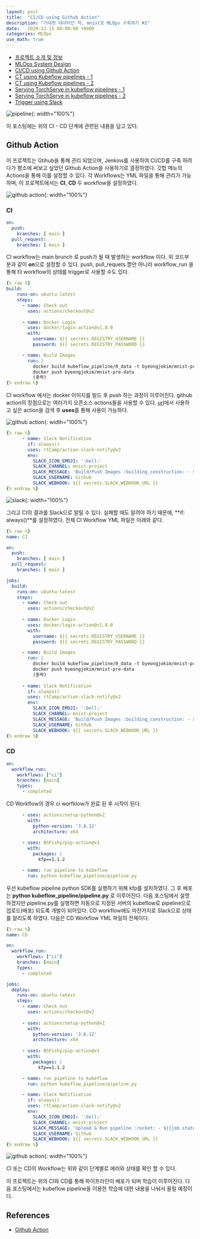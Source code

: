 ```yaml
---
layout: post
title:  "CI/CD using Github Action"
description: "거대한 데이터인 척, mnist로 MLOps 구축하기 #2"
date:   2020-12-15 00:00:00 +0900
categories: MLOps
use_math: true
---
```


- [프로젝트 소개 및 정보](https://byeongjokim.github.io/posts/MLOps-Toy-Project-0/)
- [MLOps System Design](https://byeongjokim.github.io/posts/MLOps-Toy-Project-1/)
- [CI/CD using Github Action](https://byeongjokim.github.io/posts/MLOps-Toy-Project-2/)
- [CT using Kubeflow pipelines - 1](https://byeongjokim.github.io/posts/MLOps-Toy-Project-3/)
- [CT using Kubeflow pipelines - 2](https://byeongjokim.github.io/posts/MLOps-Toy-Project-4/)
- [Serving TorchServe in kubeflow pipelines - 1](https://byeongjokim.github.io/posts/MLOps-Toy-Project-5/)
- [Serving TorchServe in kubeflow pipelines - 2](https://byeongjokim.github.io/posts/MLOps-Toy-Project-6/)
- [Trigger using Slack](https://byeongjokim.github.io/posts/MLOps-Toy-Project-7/)

![pipeline](https://raw.githubusercontent.com/byeongjokim/byeongjokim.github.io/master/assets/images/mlops2/pipeline.png){: width="100%"}

이 포스팅에는 위의 CI - CD 단계에 관련된 내용을 담고 있다.

## Github Action
이 프로젝트는 Gtihub을 통해 관리 되었으며, Jenkins를 사용하여 CI/CD를 구축 하려다가 평소에 써보고 싶었던 Github Action을 사용하기로 결정하였다. 깃헙 메뉴의 Actions을 통해 이를 설정할 수 있다. 각 Workflows는 YML 파일을 통해 관리가 가능하며, 이 프로젝트에서는 **CI**, **CD** 두 workflow을 설정하였다. 

![github action](https://raw.githubusercontent.com/byeongjokim/byeongjokim.github.io/master/assets/images/mlops2/githubaction1.PNG){: width="100%"}

### CI

```yaml
on:
  push:
    branches: [ main ]
  pull_request:
    branches: [ main ]
```

CI workflow는 main brunch 로 push가 될 때 발생하는 workflow 이다. 위 코드부분과 같이 **on**으로 설정할 수 있다. push, pull_requets 뿐만 아니라 workflow_run 을 통해 타 workflow의 상태를 trigger로 사용할 수도 있다.

```yaml
{% raw %}
build:
    runs-on: ubuntu-latest
    steps:          
      - name: Check out
        uses: actions/checkout@v2
      
      - name: Docker Login
        uses: docker/login-action@v1.8.0
        with:
          username: ${{ secrets.REGISTRY_USERNAME }}
          password: ${{ secrets.REGISTRY_PASSWORD }}

      - name: Build Images
        run: |
          docker build kubeflow_pipeline/0_data -t byeongjokim/mnist-pre-data
          docker push byeongjokim/mnist-pre-data
          (중략)
{% endraw %}
```

CI workflow 에서는 docker 이미지를 빌드 후 push 하는 과정이 이루어진다. github action의 장점으로는 여러가지 오픈소스 actions들을 사용할 수 있다. [url](https://github.com/marketplace?type=actions)에서 사용하고 싶은 action을 검색 후 **uses**를 통해 사용이 가능하다.

![github action](https://raw.githubusercontent.com/byeongjokim/byeongjokim.github.io/master/assets/images/mlops2/githubaction2.PNG){: width="100%"}

```yaml
{% raw %}
      - name: Slack Notification
        if: always()
        uses: rtCamp/action-slack-notify@v2
        env:
          SLACK_ICON_EMOJI: ':bell:'
          SLACK_CHANNEL: mnist-project
          SLACK_MESSAGE: 'Build/Push Images :building_construction: - ${{job.status}}'
          SLACK_USERNAME: Github
          SLACK_WEBHOOK: ${{ secrets.SLACK_WEBHOOK_URL }}
{% endraw %}
```

![slack](https://raw.githubusercontent.com/byeongjokim/byeongjokim.github.io/master/assets/images/mlops2/slack.PNG){: width="100%"}

그리고 CI의 결과를 Slack으로 알릴 수 있다. 실패할 때도 알려야 하기 때문에, **if: always()**를 설정하였다. 전체 CI Workflow YML 파일은 아래와 같다.

```yaml
{% raw %}
name: CI

on:
  push:
    branches: [ main ]
  pull_request:
    branches: [ main ]

jobs:
  build:
    runs-on: ubuntu-latest
    steps:          
      - name: Check out
        uses: actions/checkout@v2
      
      - name: Docker Login
        uses: docker/login-action@v1.8.0
        with:
          username: ${{ secrets.REGISTRY_USERNAME }}
          password: ${{ secrets.REGISTRY_PASSWORD }}

      - name: Build Images
        run: |
          docker build kubeflow_pipeline/0_data -t byeongjokim/mnist-pre-data
          docker push byeongjokim/mnist-pre-data
          (중략)
      
      - name: Slack Notification
        if: always()
        uses: rtCamp/action-slack-notify@v2
        env:
          SLACK_ICON_EMOJI: ':bell:'
          SLACK_CHANNEL: mnist-project
          SLACK_MESSAGE: 'Build/Push Images :building_construction: - ${{job.status}}'
          SLACK_USERNAME: Github
          SLACK_WEBHOOK: ${{ secrets.SLACK_WEBHOOK_URL }}
{% endraw %}
```

### CD

```yaml
on:
  workflow_run:
    workflows: ["ci"]
    branches: [main]
    types: 
      - completed
```

CD Workflow의 경우 ci worfklow가 완료 된 후 시작이 된다.

```yaml
      - uses: actions/setup-python@v2
        with:
          python-version: '3.6.12'
          architecture: x64
      
      - uses: BSFishy/pip-action@v1
        with:
          packages: |
            kfp==1.1.2

      - name: run pipeline to kubeflow
        run: python kubeflow_pipeline/pipeline.py
```

우선 kubeflow pipeline python SDK를 실행하기 위해 kfp를 설치하였다. 그 후 배포는 **python kubeflow_pipeline/pipeline.py** 로 이루어진다. 다음 포스팅에서 설명하겠지만 pipeline.py를 실행하면 자동으로 지정된 서버의 kubeflow로 pipeline으로 업로드(배포) 되도록 개발이 되어있다. CD workflow에도 마찬가지로 Slack으로 상태를 알리도록 하였다. 다음은 CD Workflow YML 파일의 전체이다.

```yaml
{% raw %}
name: CD

on:
  workflow_run:
    workflows: ["ci"]
    branches: [main]
    types: 
      - completed

jobs:
  deploy:
    runs-on: ubuntu-latest
    steps:          
      - name: Check out
        uses: actions/checkout@v2
          
      - uses: actions/setup-python@v2
        with:
          python-version: '3.6.12'
          architecture: x64
      
      - uses: BSFishy/pip-action@v1
        with:
          packages: |
            kfp==1.1.2

      - name: run pipeline to kubeflow
        run: python kubeflow_pipeline/pipeline.py

      - name: Slack Notification
        if: always()
        uses: rtCamp/action-slack-notify@v2
        env:
          SLACK_ICON_EMOJI: ':bell:'
          SLACK_CHANNEL: mnist-project
          SLACK_MESSAGE: 'Upload & Run pipeline :rocket: - ${{job.status}}'
          SLACK_USERNAME: Github
          SLACK_WEBHOOK: ${{ secrets.SLACK_WEBHOOK_URL }}
{% endraw %}
```

![github action](https://raw.githubusercontent.com/byeongjokim/byeongjokim.github.io/master/assets/images/mlops2/githubaction3.PNG){: width="100%"}

CI 또는 CD의 Workflow는 위와 같이 단계별로 에러와 상태를 확인 할 수 있다. 


이 프로젝트는 위의 CI와 CD를 통해 파이프라인이 배포가 되며 학습이 이루어진다. 다음 포스팅에서는 kubeflow pipeline을 이용한 학습에 대한 내용을 나눠서 올릴 예정이다.

## References
- [Github Action](https://docs.github.com/en/free-pro-team@latest/actions)